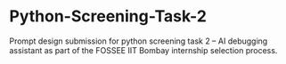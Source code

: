 # Python-Screening-Task-2
Prompt design submission for python screening task 2 – AI debugging assistant as part of the FOSSEE IIT Bombay internship selection process.
